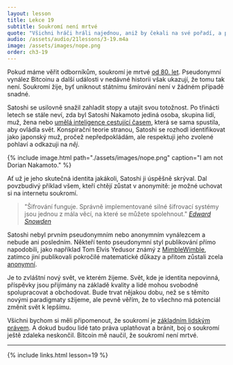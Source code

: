 ```yaml
---
layout: lesson
title: Lekce 19
subtitle: Soukromí není mrtvé
quote: "Všichni hráči hráli najednou, aniž by čekali na své pořadí, a po celou dobu se hádali z plných plic, takže královna byla během několika okamžiků v záchvatu zuřivosti, dupala kolem sebe a zhruba každou minutu vykřikovala \"pryč s jeho nebo její hlavou!\""
audio: /assets/audio/21lessons/3-19.m4a
image: /assets/images/nope.png
order: ch3-19
---
```


Pokud máme věřit odborníkům, soukromí je mrtvé [od 80. let][since the 80ies]. Pseudonymní 
vynález Bitcoinu a další události v nedávné historii však ukazují, že 
tomu tak není. Soukromí žije, byť uniknout státnímu šmírování není 
v žádném případě snadné.

Satoshi se usilovně snažil zahladit stopy a utajit svou totožnost. Po 
třinácti letech se stále neví, zda byl Satoshi Nakamoto jediná osoba, 
skupina lidí, muž, žena nebo [umělá inteligence cestující časem][time-traveling AI], která 
se sama spustila, aby ovládla svět. Konspirační teorie stranou, Satoshi 
se rozhodl identifikovat jako japonský muž, pročež nepředpokládám, ale 
respektuji jeho zvolené pohlaví a odkazuji na *něj*.

{% include image.html path="./assets/images/nope.png" caption="I am not Dorian Nakamoto." %}

Ať už je jeho skutečná identita jakákoli, Satoshi ji úspěšně skrýval. 
Dal povzbudivý příklad všem, kteří chtějí zůstat v anonymitě: je možné 
uchovat si na internetu soukromí.

> "Šifrování funguje. Správně implementované silné šifrovací systémy jsou 
> jednou z mála věcí, na které se můžete spolehnout."
> <cite>[Edward Snowden]</cite>

Satoshi nebyl prvním pseudonymním nebo anonymním vynálezcem a nebude ani 
posledním. Někteří tento pseudonymní styl publikování přímo napodobili, 
jako například Tom Elvis Yedusor známý z [MimbleWimble], zatímco jiní 
publikovali pokročilé matematické důkazy a přitom zůstali zcela [anonymní][anonymous].

Je to zvláštní nový svět, ve kterém žijeme. Svět, kde je identita nepovinná, 
příspěvky jsou přijímány na základě kvality a lidé mohou svobodně spolupracovat 
a obchodovat. Bude trvat nějakou dobu, než se s těmito novými paradigmaty 
sžijeme, ale pevně věřím, že to všechno má potenciál změnit svět k lepšímu.

Všichni bychom si měli připomenout, že soukromí je [základním lidským právem][fundamental human right]. 
A dokud budou lidé tato práva uplatňovat a bránit, boj o soukromí ještě 
zdaleka neskončil. Bitcoin mě naučil, že soukromí není mrtvé.

---

{% include links.html lesson=19 %}

[since the 80ies]: https://books.google.com/ngrams/graph?content=privacy+is+dead&year_start=1970&year_end=2019&corpus=15&smoothing=3&share=&direct_url=t1%3B%2Cprivacy%20is%20dead%3B%2Cc0
[time-traveling AI]: https://blockchain24-7.com/is-crypto-creator-a-time-travelling-ai/
["I am not Dorian Nakamoto."]: http://p2pfoundation.ning.com/forum/topics/bitcoin-open-source?commentId=2003008%3AComment%3A52186
[Edward Snowden]: https://www.theguardian.com/world/2013/jun/17/edward-snowden-nsa-files-whistleblower
[MimbleWimble]: https://github.com/mimblewimble/docs/wiki/MimbleWimble-Origin
[anonymous]: https://oeis.org/A180632/a180632.pdf
[fundamental human right]: http://www.un.org/en/universal-declaration-human-rights/

<!-- Wikipedia -->
[alice]: https://en.wikipedia.org/wiki/Alice%27s_Adventures_in_Wonderland
[carroll]: https://en.wikipedia.org/wiki/Lewis_Carroll
